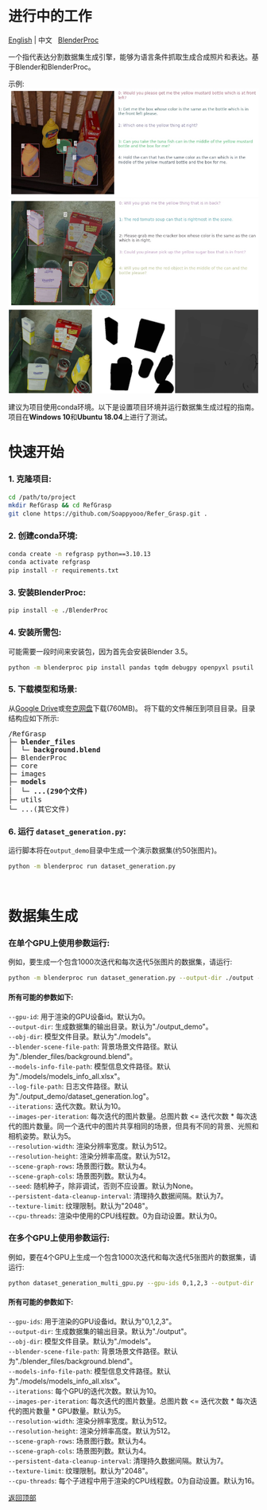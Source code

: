 <a id="top"></a>
# 进行中的工作
[English](readme.md) | 中文 &nbsp;
[BlenderProc](https://github.com/DLR-RM/BlenderProc)

一个指代表达分割数据集生成引擎，能够为语言条件抓取生成合成照片和表达。基于Blender和BlenderProc。

示例:  
![fig1](/images/fig1.jpg "fig1")
![fig2](/images/fig2.jpg "fig2")
![fig3](/images/fig3.png "fig3")

建议为项目使用conda环境。以下是设置项目环境并运行数据集生成过程的指南。项目在**Windows 10**和**Ubuntu 18.04**上进行了测试。
# 快速开始
### 1. 克隆项目:
```bash
cd /path/to/project
mkdir RefGrasp && cd RefGrasp
git clone https://github.com/Soappyooo/Refer_Grasp.git .
```
### 2. 创建conda环境:
```bash
conda create -n refgrasp python==3.10.13
conda activate refgrasp
pip install -r requirements.txt
```
### 3. 安装BlenderProc:
```bash
pip install -e ./BlenderProc
```
### 4. 安装所需包:
可能需要一段时间来安装包，因为首先会安装Blender 3.5。
```bash
python -m blenderproc pip install pandas tqdm debugpy openpyxl psutil
```
### 5. 下载模型和场景:
从[Google Drive](https://drive.google.com/file/d/1tDshqp_SNw9SoH4jtoeFkZu8dhrZSY12/view?usp=sharing)或[夸克网盘](https://pan.quark.cn/s/d94083a37db0)下载(760MB)。
将下载的文件解压到项目目录。目录结构应如下所示:
<pre>
/RefGrasp  
├─ <b>blender_files</b>
│  └─ <b>background.blend</b>
├─ BlenderProc  
├─ core  
├─ images 
├─ <b>models</b> 
│  └─ <b>...(290个文件)</b>
├─ utils
└─ ...(其它文件)  
</pre>
### 6. 运行 `dataset_generation.py`:
运行脚本将在`output_demo`目录中生成一个演示数据集(约50张图片)。
```bash
python -m blenderproc run dataset_generation.py
```
<br>

# 数据集生成
### 在单个GPU上使用参数运行:
例如，要生成一个包含1000次迭代和每次迭代5张图片的数据集，请运行:
```bash
python -m blenderproc run dataset_generation.py --output-dir ./output --iterations 1000 --images-per-iteration 5
```
#### 所有可能的参数如下:  
`--gpu-id`: 用于渲染的GPU设备id。默认为0。  
`--output-dir`: 生成数据集的输出目录。默认为"./output_demo"。  
`--obj-dir`: 模型文件目录。默认为"./models"。  
`--blender-scene-file-path`: 背景场景文件路径。默认为"./blender_files/background.blend"。  
`--models-info-file-path`: 模型信息文件路径。默认为"./models/models_info_all.xlsx"。  
`--log-file-path`: 日志文件路径。默认为"./output_demo/dataset_generation.log"。  
`--iterations`: 迭代次数。默认为10。  
`--images-per-iteration`: 每次迭代的图片数量。总图片数 <= 迭代次数 * 每次迭代的图片数量。同一个迭代中的图片共享相同的场景，但具有不同的背景、光照和相机姿势。默认为5。  
`--resolution-width`: 渲染分辨率宽度。默认为512。  
`--resolution-height`: 渲染分辨率高度。默认为512。  
`--scene-graph-rows`: 场景图行数。默认为4。  
`--scene-graph-cols`: 场景图列数。默认为4。  
`--seed`: 随机种子，除非调试，否则不应设置。默认为None。  
`--persistent-data-cleanup-interval`: 清理持久数据间隔。默认为7。  
`--texture-limit`: 纹理限制。默认为"2048"。  
`--cpu-threads`: 渲染中使用的CPU线程数。0为自动设置。默认为0。

### 在多个GPU上使用参数运行:
例如，要在4个GPU上生成一个包含1000次迭代和每次迭代5张图片的数据集，请运行:
```bash
python dataset_generation_multi_gpu.py --gpu-ids 0,1,2,3 --output-dir ./output --iteration 1000 --images-per-iteration 5
```
#### 所有可能的参数如下: 
`--gpu-ids`: 用于渲染的GPU设备id。默认为"0,1,2,3"。  
`--output-dir`: 生成数据集的输出目录。默认为"./output"。  
`--obj-dir`: 模型文件目录。默认为"./models"。  
`--blender-scene-file-path`: 背景场景文件路径。默认为"./blender_files/background.blend"。  
`--models-info-file-path`: 模型信息文件路径。默认为"./models/models_info_all.xlsx"。  
`--iterations`: 每个GPU的迭代次数。默认为10。  
`--images-per-iteration`: 每次迭代的图片数量。总图片数 <= 迭代次数 * 每次迭代的图片数量 * GPU数量。默认为5。  
`--resolution-width`: 渲染分辨率宽度。默认为512。  
`--resolution-height`: 渲染分辨率高度。默认为512。  
`--scene-graph-rows`: 场景图行数。默认为4。  
`--scene-graph-cols`: 场景图列数。默认为4。  
`--persistent-data-cleanup-interval`: 清理持久数据间隔。默认为7。  
`--texture-limit`: 纹理限制。默认为"2048"。  
`--cpu-threads`: 每个子进程中用于渲染的CPU线程数。0为自动设置。默认为16。

[返回顶部](#top)